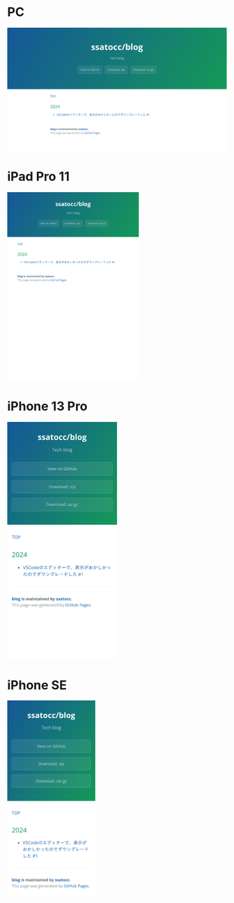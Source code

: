# PC

![](https://raw.githubusercontent.com/ssatocc/blog/main/screenshots/default.png)

# iPad Pro 11

<img src="https://raw.githubusercontent.com/ssatocc/blog/main/screenshots/ipad-pro-11.png" width="60%"></img>

# iPhone 13 Pro

<img src="https://raw.githubusercontent.com/ssatocc/blog/main/screenshots/iphone-13-pro.png" width="50%"></img>

# iPhone SE

<img src="https://raw.githubusercontent.com/ssatocc/blog/main/screenshots/iphone-se.png" width="40%"></img>
